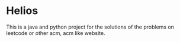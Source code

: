 # Helios
This is a java and python project for the solutions of the problems on leetcode or other acm, acm like website.
